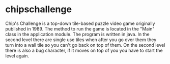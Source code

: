 # chipschallenge
Chip's Challenge is a top-down tile-based puzzle video game originally published in 1989. 
The method to run the game is located in the  "Main" class in the application module. The program is written in java. 
In the second level there are single use tiles when after you go over them they turn into a wall tile so you can't go back on top of them. On the second level there is also a bug character, if it moves on top of you you have to start the level again.


